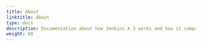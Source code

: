```yaml
---
title: About
linktitle: About
type: docs
description: Documentation about how Jenkins X 3 works and how it compares to 2.x
weight: 60
---
```



